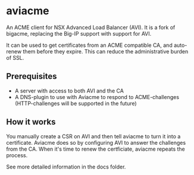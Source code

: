 aviacme
=====

An ACME client for NSX Advanced Load Balancer (AVI).
It is a fork of bigacme, replacing the Big-IP support with support for AVI.

It can be used to get certificates from an ACME compatible CA, and auto-renew them before they expire. This can reduce the administrative burden of SSL.


## Prerequisites
* A server with access to both AVI and the CA
* A DNS-plugin to use with Aviacme to respond to ACME-challenges (HTTP-challenges will be supported in the future)

## How it works
You manually create a CSR on AVI and then tell aviacme to turn it into a certificate. Aviacme does so by configuring AVI to answer the challenges from the CA. When it's time to renew the certficiate, aviacme repeats the process.

See more detailed information in the docs folder.
